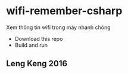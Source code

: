 # wifi-remember-csharp
Xem thông tin wifi trong máy nhanh chóng
- Download this repo
- Build and run

## Leng Keng 2016
